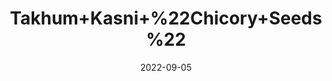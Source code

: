 ---
title: 'Takhum+Kasni+%22Chicory+Seeds%22'
date: '2022-09-05' 
metatag: '' 
inventory: '0' 
draft: false 
# meta description 
shortDescripton: ''
description: 'Seed'
longdescription: ''
featured: True
# product Price
price: '60.0'
# Product Short Description
shortDescription: ''
productID: '634BAF77-0C2D-ED11-9968-005056B3A416'
type: 'products'
category: 'Seed' 
thumnailproduct: 'https://aminsaddiquidawakhana.eralive.net/images/products/634BAF77-0C2D-ED11-9968-005056B3A4161.png' 
images:
  - image: 'images/products/634BAF77-0C2D-ED11-9968-005056B3A4161.png'  
Variants:
---
